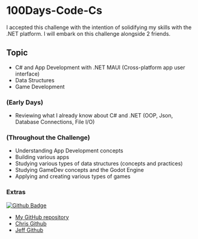 # 100Days-Code-Cs

I accepted this challenge with the intention of solidifying my skills with the .NET platform. I will embark on this challenge alongside 2 friends.

## Topic
- C# and App Development with .NET MAUI (Cross-platform app user interface)
- Data Structures
- Game Development
### (Early Days)
- Reviewing what I already know about C# and .NET (OOP, Json, Database Connections, File I/O)
### (Throughout the Challenge)
- Understanding App Development concepts
- Building various apps
- Studying various types of data structures (concepts and practices)
- Studying GameDev concepts and the Godot Engine
- Applying and creating various types of games
### Extras
[![Github Badge](https://img.shields.io/badge/-Github-000?style=flat-square&logo=Github&logoColor=white&link=https://github.com/Dinizim)](https://github.com/Dinizim)
- [My GitHub repository](https://github.com/Dinizim/100Days-Code-Cs)
- [Chris Github](https://github.com/VChristinne)
- [Jeff Github](https://github.com/JfJeffx)
